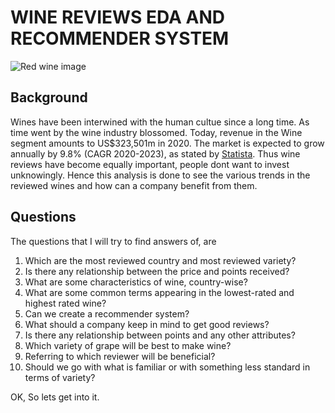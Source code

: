 # WINE REVIEWS EDA AND RECOMMENDER SYSTEM

![Red wine image](https://images.unsplash.com/photo-1535869462434-f92cc30bf40c?ixlib=rb-1.2.1&ixid=eyJhcHBfaWQiOjEyMDd9&auto=format&fit=crop&w=755&q=80)

## Background
Wines have been interwined with the human cultue since a long time. As time went by the wine industry blossomed. Today, revenue in the Wine segment amounts to US$323,501m in 2020. The market is expected to grow annually by 9.8% (CAGR 2020-2023), as stated by [Statista](https://www.statista.com/outlook/10030000/100/wine/worldwide). Thus wine reviews have become equally important, people dont want to invest unknowingly. Hence this analysis is done to see the various trends in the reviewed wines and how can a company benefit from them.

## Questions
The questions that I will try to find answers of, are
1. Which are the most reviewed country and most reviewed
variety?
2. Is there any relationship between the price and points
received?
3. What are some characteristics of wine, country-wise?
4. What are some common terms appearing in the lowest-rated
and highest rated wine?
5. Can we create a recommender system?
6. What should a company keep in mind to get good reviews?
7. Is there any relationship between points and any other
attributes?
8. Which variety of grape will be best to make wine?
9. Referring to which reviewer will be beneficial?
10. Should we go with what is familiar or with something less
standard in terms of variety?

OK, So lets get into it.
